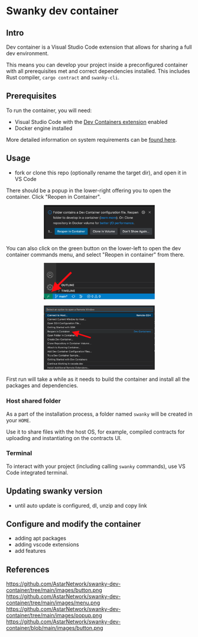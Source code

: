 # Swanky dev container

## Intro

Dev container is a Visual Studio Code extension that allows for sharing a full dev environment.

This means you can develop your project inside a preconfigured container with all prerequisites met and correct dependencies installed. This includes Rust compiler, `cargo contract` and `swanky-cli`.

## Prerequisites

To run the container, you will need:

- Visual Studio Code with the [Dev Containers extension](https://marketplace.visualstudio.com/items?itemName=ms-vscode-remote.remote-containers) enabled
- Docker engine installed

More detailed information on system requirements can be [found here](https://code.visualstudio.com/docs/devcontainers/containers#_system-requirements).

## Usage

- fork or clone this repo (optionally rename the target dir), and open it in VS Code

There should be a popup in the lower-right offering you to open the container. Click "Reopen in Container".

<p align="center">
<img src="https://github.com/AstarNetwork/swanky-dev-container/blob/main/images/popup.png" width=300/>
</p>

You can also click on the green button on the lower-left to open the dev container commands menu, and select "Reopen in container" from there.

<p align="center">
<img src="https://github.com/AstarNetwork/swanky-dev-container/blob/main/images/button.png" width=300/>
</p>
<p align="center">
<img src="https://github.com/AstarNetwork/swanky-dev-container/blob/main/images/menu.png" width=300/>
</p>

First run will take a while as it needs to build the container and install all the packages and dependencies.

### Host shared folder

As a part of the installation process, a folder named `swanky` will be created in your `HOME`.

Use it to share files with the host OS, for example, compiled contracts for uploading and instantiating on the contracts UI.

### Terminal

To interact with your project (including calling `swanky` commands), use VS Code integrated terminal.

## Updating swanky version

- until auto update is configured, dl, unzip and copy link

## Configure and modify the container

- adding apt packages
- adding vscode extensions
- add features

## References

https://github.com/AstarNetwork/swanky-dev-container/tree/main/images/button.png
https://github.com/AstarNetwork/swanky-dev-container/tree/main/images/menu.png
https://github.com/AstarNetwork/swanky-dev-container/tree/main/images/popup.png
https://github.com/AstarNetwork/swanky-dev-container/blob/main/images/button.png
